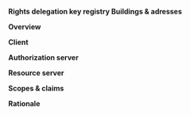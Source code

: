 **Rights delegation key registry Buildings & adresses**

**Overview**

**Client**

**Authorization server**

**Resource server**

**Scopes & claims**

**Rationale**

